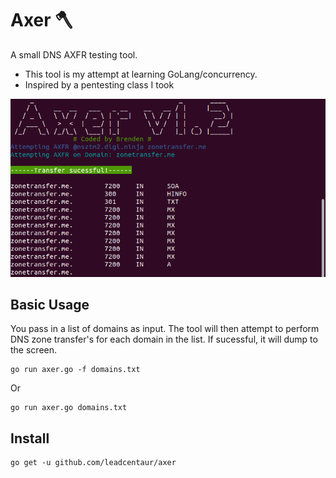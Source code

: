 # Axer 🪓 
A small DNS AXFR testing tool.
* This tool is my attempt at learning GoLang/concurrency.
* Inspired by a pentesting class I took

<p align="center">
  <img src="https://github.com/leadcentaur/axer/blob/5c1bd7dc3e19d2f5d84bb8f1d605a420df58bc70/banner.png">
</p>

## Basic Usage
You pass in a list of domains as input. The tool will then attempt to perform DNS zone transfer's for each domain in the list.
If sucessful, it will dump to the screen.


```shell
go run axer.go -f domains.txt
```

Or

```shell
go run axer.go domains.txt
```
## Install

```shell
go get -u github.com/leadcentaur/axer
```

